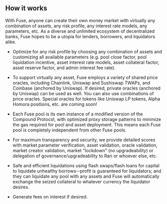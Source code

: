 ## How it works

With Fuse, anyone can create their own money market with virtually any combination of assets, any risk profile, any interest rate models, any parameters, etc. As a diverse and unlimited ecosystem of decentralized banks, Fuse hopes to be a utopia for lenders, borrowers, and liquidators alike.

* Optimize for any risk profile by choosing any combination of assets and customizing all available parameters (e.g. pool close factor, pool liquidation incentive, asset interest rate models, asset collateral factor, asset reserve factor, and admin interest fee rate).

* To support virtually any asset, Fuse employs a variety of shared price oracles, including Chainlink, Uniswap and Sushiswap TWAPs, and Coinbase (anchored by Uniswap). If desired, private oracles (anchored by Uniswap) can be used as well. You can also use combinations of price oracles. Special oracles for tokens like Uniswap LP tokens, Alpha Homora positions, etc. are coming soon!

* Each Fuse pool is its own instance of a modified version of the Compound Protocol, with optimized proxy storage patterns to minimize the gas required for pool and asset deployment. This means each Fuse pool is completely independent from other Fuse pools.

* For maximum transparency and security, we provide detailed scores with market parameter verification, asset validation, oracle validation, market creator validation, market "lockdown" (no upgradeability) or delegation of governance/upgradeability to Rari or whoever else, etc.

* Safe and efficient liquidations using flash swaps/flash loans for capital to liquidate unhealthy borrows--profit is guaranteed for liquidators; and they can liquidate any pool with any assets and Fuse will automatically exchange the seized collateral to whatever currency the liquidator desires.

* Generate fees on interest if desired.
